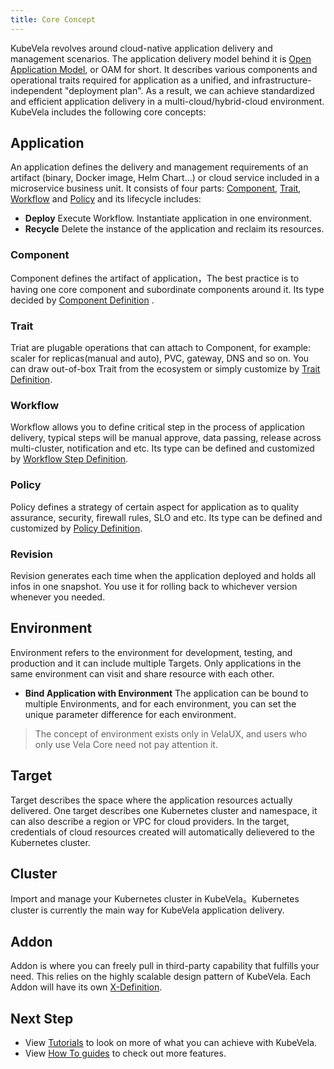 ```yaml
---
title: Core Concept
---
```


KubeVela revolves around cloud-native application delivery and management scenarios. The application delivery model behind it is [Open Application Model](../platform-engineers/oam/oam-model), or OAM for short. It describes various components and operational traits required for application as a unified, and infrastructure-independent "deployment plan". As a result, we can achieve standardized and efficient application delivery in a multi-cloud/hybrid-cloud environment. KubeVela includes the following core concepts:

## Application

An application defines the delivery and management requirements of an artifact (binary, Docker image, Helm Chart...) or cloud service included in a microservice business unit. It consists of four parts: [Component](#component), [Trait](#trait), [Workflow](#workflow) and [Policy](#policy) and its lifecycle includes:

- <b>Deploy</b> Execute Workflow. Instantiate application in one environment.
- <b>Recycle</b> Delete the instance of the application and reclaim its resources.

### Component

Component defines the artifact of application，The best practice is to having one core component and subordinate components around it. Its type decided by [Component Definition](../platform-engineers/oam/x-definition#componentdefinition) .

### Trait

Triat are plugable operations that can attach to Component, for example: scaler for replicas(manual and auto), PVC, gateway, DNS and so on. You can draw out-of-box Trait from the ecosystem or simply customize by [Trait Definition](../platform-engineers/oam/x-definition#traitdefinition).

### Workflow

Workflow allows you to define critical step in the process of application delivery, typical steps will be manual approve, data passing, release across multi-cluster, notification and etc. Its type can be defined and customized by [Workflow Step Definition](../platform-engineers/oam/x-definition#workflowstepdefinition).

### Policy

Policy defines a strategy of certain aspect for application as to quality assurance, security, firewall rules, SLO and etc. Its type can be defined and customized by [Policy Definition](../platform-engineers/oam/x-definition#policydefinition).

### Revision

Revision generates each time when the application deployed and holds all infos in one snapshot. You use it for rolling back to whichever version whenever you needed.

<!-- ## Project

Project is where you manage all the applications and collaborate with your team member. Project is one stand alone scope that separates it from other project. -->

## Environment

Environment refers to the environment for development, testing, and production and it can include multiple Targets. Only applications in the same environment can visit and share resource with each other.

- <b>Bind Application with Environment</b> The application can be bound to multiple Environments, and for each environment, you can set the unique parameter difference for each environment.

> The concept of environment exists only in VelaUX, and users who only use Vela Core need not pay attention it.

## Target

Target describes the space where the application resources actually delivered. One target describes one Kubernetes cluster and namespace, it can also describe a region or VPC for cloud providers. In the target, credentials of cloud resources created will automatically delievered to the Kubernetes cluster.

## Cluster

Import and manage your Kubernetes cluster in KubeVela。Kubernetes cluster is currently the main way for KubeVela application delivery.

## Addon

Addon is where you can freely pull in third-party capability that fulfills your need. This relies on the highly scalable design pattern of KubeVela. Each Addon will have its own [X-Definition](../platform-engineers/oam/x-definition).

## Next Step

- View [Tutorials](../tutorials/webservice) to look on more of what you can achieve with KubeVela.
- View [How To guides](../how-to/dashboard/application/create-application) to check out more features.

